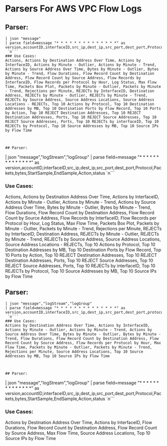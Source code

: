 # Parsers For AWS VPC Flow Logs

## Parser:
```
| json "message"
| parse field=message "* * * * * * * * * * * * * *" as version,accountID,interfaceID,src_ip,dest_ip,src_port,dest_port,Protocol,Packets,bytes,StartSample,EndSample,Action,status
 `n```
### Use Cases:
Actions, Actions by Destination Address Over Time, Actions by InterfaceID, Actions by Minute - Outlier, Actions by Minute - Trend, Actions by Source Address Over Time, Bytes by Minute - Outlier, Bytes by Minute - Trend, Flow Durations, Flow Record Count by Destination Address, Flow Record Count by Source Address, Flow Records by InterfaceID, Flow Records per Protocol by Hour, Log Status, Max Flow Time, Packets Box Plot, Packets by Minute - Outlier, Packets by Minute - Trend, Rejections per Minute, REJECTs by InterfaceID, Destination Address, REJECTs by Minute - Outlier, REJECTs by Minute - Trend, REJECTs by Source Address, Source Address Locations, Source Address Locations - REJECTs, Top 10 Actions by Protocol, Top 10 Destination Addresses by MB, Top 10 Destination Ports by Flow Record, Top 10 Ports by Action, Top 10 REJECT Destination Addresses, Top 10 REJECT Destination Addresses, Ports, Top 10 REJECT Source Addresses, Top 10 REJECT Source Addresses, Ports, Top 10 REJECTs by interfaceID, Top 10 REJECTs by Protocol, Top 10 Source Addresses by MB, Top 10 Source IPs by Flow Time



## Parser:
```
| json "message","logStream","logGroup"
| parse field=message "* * * * * * * * * * * * * *" as version,accountID,interfaceID,src_ip,dest_ip,src_port,dest_port,Protocol,Packets,bytes,StartSample,EndSample,Action,status
 `n```
### Use Cases:
Actions, Actions by Destination Address Over Time, Actions by InterfaceID, Actions by Minute - Outlier, Actions by Minute - Trend, Actions by Source Address Over Time, Bytes by Minute - Outlier, Bytes by Minute - Trend, Flow Durations, Flow Record Count by Destination Address, Flow Record Count by Source Address, Flow Records by InterfaceID, Flow Records per Protocol by Hour, Log Status, Max Flow Time, Packets Box Plot, Packets by Minute - Outlier, Packets by Minute - Trend, Rejections per Minute, REJECTs by InterfaceID, Destination Address, REJECTs by Minute - Outlier, REJECTs by Minute - Trend, REJECTs by Source Address, Source Address Locations, Source Address Locations - REJECTs, Top 10 Actions by Protocol, Top 10 Destination Addresses by MB, Top 10 Destination Ports by Flow Record, Top 10 Ports by Action, Top 10 REJECT Destination Addresses, Top 10 REJECT Destination Addresses, Ports, Top 10 REJECT Source Addresses, Top 10 REJECT Source Addresses, Ports, Top 10 REJECTs by interfaceID, Top 10 REJECTs by Protocol, Top 10 Source Addresses by MB, Top 10 Source IPs by Flow Time



## Parser:
```
| json "message","logStream","logGroup"
| parse field=message "* * * * * * * * * * * * * *" as version,accountID,interfaceID,src_ip,dest_ip,src_port,dest_port,protocol,Packets,bytes,StartSample,EndSample,Action,status 
 `n```
### Use Cases:
Actions by Destination Address Over Time, Actions by InterfaceID, Actions by Minute - Outlier, Actions by Minute - Trend, Actions by Source Address Over Time, Bytes by Minute - Outlier, Bytes by Minute - Trend, Flow Durations, Flow Record Count by Destination Address, Flow Record Count by Source Address, Flow Records per Protocol by Hour, Max Flow Time, Packets by Minute - Outlier, Packets by Minute - Trend, Rejections per Minute, Source Address Locations, Top 10 Source Addresses by MB, Top 10 Source IPs by Flow Time



## Parser:
```
| json "message","logStream","logGroup"
| parse field=message "* * * * * * * * * * * * * *" as version,accountID,interfaceID,src_ip,dest_ip,src_port,dest_port,Protocol,Packets,bytes,StartSample,EndSample,Action,status 
 `n```
### Use Cases:
Actions by Destination Address Over Time, Actions by InterfaceID, Flow Durations, Flow Record Count by Destination Address, Flow Record Count by Source Address, Max Flow Time, Source Address Locations, Top 10 Source IPs by Flow Time


